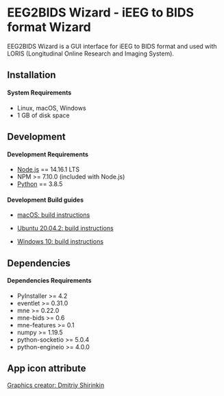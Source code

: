 # EEG2BIDS Wizard - iEEG to BIDS format Wizard

EEG2BIDS Wizard is a GUI interface for iEEG to BIDS format and used with LORIS (Longitudinal Online Research and Imaging System).

## Installation

#### System Requirements

 * Linux, macOS, Windows
 * 1 GB of disk space

## Development

#### Development Requirements

 * [Node.js](https://nodejs.org/en/download/current) == 14.16.1 LTS
 * NPM >= 7.10.0 (included with Node.js)
 * [Python](https://www.python.org/downloads/) == 3.8.5

#### Development Build guides

 * [macOS: build instructions](./wiki/macOS/README.md)

 * [Ubuntu 20.04.2: build instructions](./wiki/ubuntu/README.md)

 * [Windows 10: build instructions](./wiki/windows/README.md)

## Dependencies

#### Dependencies Requirements

 * PyInstaller >= 4.2
 * eventlet >= 0.31.0
 * mne >= 0.22.0
 * mne-bids >= 0.6
 * mne-features >= 0.1
 * numpy >= 1.19.5
 * python-socketio >= 5.0.4
 * python-engineio >= 4.0.0

## App icon attribute
[Graphics creator: Dmitriy Shirinkin](https://www.iconfinder.com/icons/7066786/night_pumpkin_witch_kitty_horror_halloween_bat_icon)
